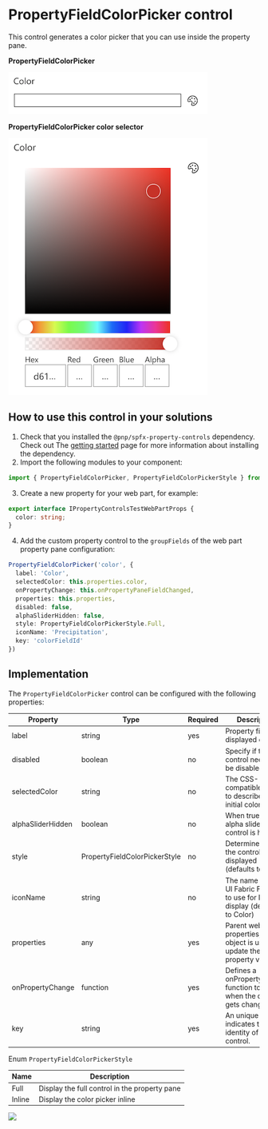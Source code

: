 # PropertyFieldColorPicker control

This control generates a color picker that you can use inside the property pane.

**PropertyFieldColorPicker**

![Color picker initial](../assets/colorpicker-initial.png)

**PropertyFieldColorPicker color selector**

![Color picker select color](../assets/colorpicker-selector.png)

## How to use this control in your solutions

1. Check that you installed the `@pnp/spfx-property-controls` dependency. Check out The [getting started](./Getting-started) page for more information about installing the dependency.
2. Import the following modules to your component:

```TypeScript
import { PropertyFieldColorPicker, PropertyFieldColorPickerStyle } from '@pnp/spfx-property-controls/lib/PropertyFieldColorPicker';
```

3. Create a new property for your web part, for example:

```TypeScript
export interface IPropertyControlsTestWebPartProps {
  color: string;
}
```

4. Add the custom property control to the `groupFields` of the web part property pane configuration:

```TypeScript
PropertyFieldColorPicker('color', {
  label: 'Color',
  selectedColor: this.properties.color,
  onPropertyChange: this.onPropertyPaneFieldChanged,
  properties: this.properties,
  disabled: false,
  alphaSliderHidden: false,
  style: PropertyFieldColorPickerStyle.Full,
  iconName: 'Precipitation',
  key: 'colorFieldId'
})
```

## Implementation

The `PropertyFieldColorPicker` control can be configured with the following properties:

| Property | Type | Required | Description |
| ---- | ---- | ---- | ---- |
| label | string | yes | Property field label displayed on top. |
| disabled | boolean | no | Specify if the control needs to be disabled. |
| selectedColor | string | no | The CSS-compatible string to describe the initial color |
| alphaSliderHidden | boolean | no | When true, the alpha slider control is hidden |
| style | PropertyFieldColorPickerStyle | no | Determines how the control is displayed (defaults to inline) |
| iconName | string | no | The name of the UI Fabric Font Icon to use for Inline display (defaults to Color) |
| properties | any | yes | Parent web part properties, this object is use to update the property value.  |
| onPropertyChange | function | yes | Defines a onPropertyChange function to raise when the date gets changed. |
| key | string | yes | An unique key that indicates the identity of this control. |

Enum `PropertyFieldColorPickerStyle`

| Name | Description |
| ---- | ---- |
| Full | Display the full control in the property pane |
| Inline | Display the color picker inline |

![](https://telemetry.sharepointpnp.com/sp-dev-fx-property-controls/wiki/PropertyFieldColorPicker)
